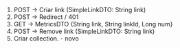 1. POST -> Criar link (SimpleLinkDTO: String link)
2. POST -> Redirect / 401
3. GET -> MetricsDTO {String link, String linkId, Long num}
4. POST -> Remove link (SimpleLinkDTO: String link)
5. Criar collection. - novo
